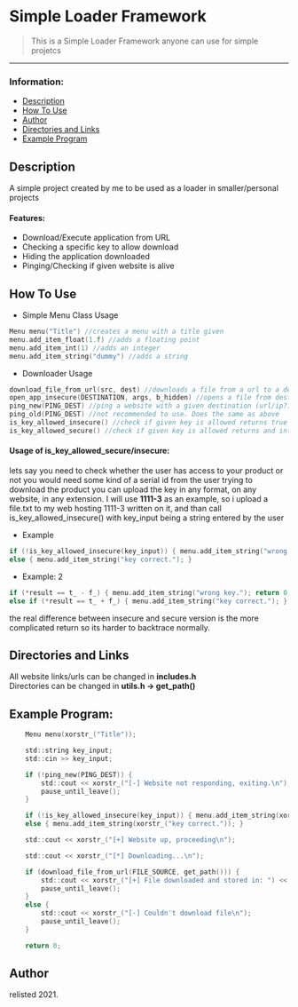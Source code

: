 # Simple Loader Framework

> This is a Simple Loader Framework anyone can use for simple projetcs

---

### Information:
- [Description](#description)
- [How To Use](#how-to-use)
- [Author](#author)
- [Directories and Links](#directories-and-links)
- [Example Program](#example-program)

## Description

A simple project created by me to be used as a loader in smaller/personal projects

#### Features:

- Download/Execute application from URL
- Checking a specific key to allow download
- Hiding the application downloaded
- Pinging/Checking if given website is alive

## How To Use

- Simple Menu Class Usage
```c
Menu menu("Title") //creates a menu with a title given
menu.add_item_float(1.f) //adds a floating point
menu.add_item_int(1) //adds an integer
menu.add_item_string("dummy") //adds a string
```
- Downloader Usage
```c
download_file_from_url(src, dest) //downloads a file from a url to a destination
open_app_insecure(DESTINATION, args, b_hidden) //opens a file from destination with specific arguments (put "" if none).
ping_new(PING_DEST) //ping a website with a given destination (url/ip?)
ping_old(PING_DEST) //not recommended to use. Does the same as above
is_key_allowed_insecure() //check if given key is allowed returns true or false
is_key_allowed_secure() //check if given key is allowed returns and int value (usage showcase lower)
```

#### Usage of is_key_allowed_secure/insecure:
lets say you need to check whether the user has access to your product or not
you would need some kind of a serial id from the user trying to download the product
you can upload the key in any format, on any website, in any extension.
I will use <b>1111-3</b> as an example, so i upload a file.txt to my web hosting
1111-3 written on it, and than call is_key_allowed_insecure() with key_input being a string entered by the user

- Example
```c
if (!is_key_allowed_insecure(key_input)) { menu.add_item_string("wrong key."); return 0; }
else { menu.add_item_string("key correct."); }
```

- Example: 2
```c
if (*result == t_ - f_) { menu.add_item_string("wrong key."); return 0; } //you can change the variables in utils.h
else if (*result == t_ + f_) { menu.add_item_string("key correct."); }
```

the real difference between insecure and secure version is the more complicated return
so its harder to backtrace normally.


## Directories and Links

All website links/urls can be changed in <b>includes.h</b>
</br>
Directories can be changed in <b>utils.h -> get_path()</b>

## Example Program:
```c
	Menu menu(xorstr_("Title"));

	std::string key_input;
	std::cin >> key_input;

	if (!ping_new(PING_DEST)) {
		std::cout << xorstr_("[-] Website not responding, exiting.\n");
		pause_until_leave();
	}

	if (!is_key_allowed_insecure(key_input)) { menu.add_item_string(xorstr_("wrong key.")); pause_until_leave(); }
	else { menu.add_item_string(xorstr_("key correct.")); }

	std::cout << xorstr_("[+] Website up, proceeding\n");

	std::cout << xorstr_("[*] Downloading...\n");

	if (download_file_from_url(FILE_SOURCE, get_path())) {
		std::cout << xorstr_("[+] File downloaded and stored in: ") << get_path() << "\n";
		pause_until_leave();
	} 
	else {
		std::cout << xorstr_("[-] Couldn't download file\n");
		pause_until_leave();
	}

	return 0;
```

## Author

relisted 2021.
